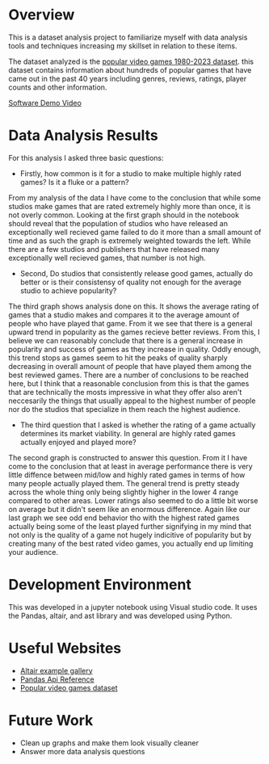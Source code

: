 # Overview

This is a dataset analysis project to familiarize myself with data analysis tools and techniques increasing my skillset in relation to these items.

The dataset analyzed is the [popular video games 1980-2023 dataset](https://www.kaggle.com/datasets/arnabchaki/popular-video-games-1980-2023). this dataset contains information about hundreds of popular games that have came out in the past 40 years including genres, reviews, ratings, player counts and other information.

[Software Demo Video](https://www.youtube.com/watch?v=1GhCMThHAU4)

# Data Analysis Results

For this analysis I asked three basic questions: 

* Firstly, how common is it for a studio to make multiple highly rated games? Is it a fluke or a pattern?

From my analysis of the data I have come to the conclusion that while some studios make games that are rated extremely highly more than once, it is not overly common. Looking at the first graph should in the notebook should reveal that the population of studios who have released an exceptionally well recieved game failed to do it more than a small amount of time and as such the graph is extremely weighted towards the left. While there are a few studios and publishers that have released many exceptionally well recieved games, that number is not high.

* Second, Do studios that consistently release good games, actually do better or is their consistensy of quality not enough for the average studio to achieve popularity?

The third graph shows analysis done on this. It shows the average rating of games that a studio makes and compares it to the average amount of people who have played that game. From it we see that there is a general upward trend in popularity as the games recieve better reviews. From this, I believe we can reasonably conclude that there is a general increase in popularity and success of games as they increase in quality. Oddly enough, this trend stops as games seem to hit the peaks of quality sharply decreasing in overall amount of people that have played them among the best reviewed games. There are a number of conclusions to be reached here, but I think that a reasonable conclusion from this is that the games that are technically the mosts impressive in what they offer also aren't neccesarily the things that usually appeal to the highest number of people nor do the studios that specialize in them reach the highest audience.

* The third question that I asked is whether the rating of a game actually determines its market viability. In general are highly rated games actually enjoyed and played more?

The second graph is constructed to answer this question. From it I have come to the conclusion that at least in average performance there is very little diffence between mid/low and highly rated games in terms of how many people actually played them. The general trend is pretty steady across the whole thing only being slightly higher in the lower 4 range compared to other areas. Lower ratings also seemed to do a little bit worse on average but it didn't seem like an enormous difference. Again like our last graph we see odd end behavior tho with the highest rated games actually being some of the least played further signifying in my mind that not only is the quality of a game not hugely indicitive of popularity but by creating many of the best rated video games, you actually end up limiting your audience.  

# Development Environment

This was developed in a jupyter notebook using Visual studio code. It uses the Pandas, altair, and ast library and was developed using Python. 

# Useful Websites

* [Altair example gallery](https://altair-viz.github.io/gallery/index.html#example-gallery)
* [Pandas Api Reference](https://pandas.pydata.org/docs/reference/index.html)
* [Popular video games dataset](https://www.kaggle.com/datasets/arnabchaki/popular-video-games-1980-2023)

# Future Work

* Clean up graphs and make them look visually cleaner
* Answer more data analysis questions